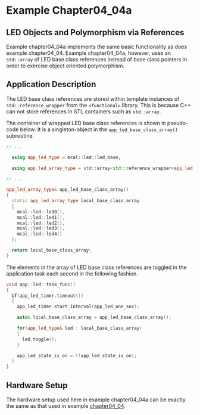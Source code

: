 # Example Chapter04_04a
## LED Objects and Polymorphism via References

Example chapter04_04a implements the same basic functionality
as does example chapter04_04. Example chapter04_04a, however,
uses an `std::array` of LED base class references instead
of base class pointers in order to exercise object oriented polymorphism.

## Application Description

The LED base class references are stored within template
instances of `std::reference_wrapper` from the `<functional>` library.
This is because C++ can not store references in STL containers such as
`std::array`.

The container of wrapped LED base class references is shown in pseudo-code
below. It is a singleton-object in the `app_led_base_class_array()`
subroutine.

```cpp
// ...

  using app_led_type = mcal::led::led_base;

  using app_led_array_type = std::array<std::reference_wrapper<app_led_type>, static_cast<std::size_t>(UINT8_C(5))>;

// ...

app_led_array_type& app_led_base_class_array()
{
  static app_led_array_type local_base_class_array
  {
    mcal::led::led0(),
    mcal::led::led1(),
    mcal::led::led2(),
    mcal::led::led3(),
    mcal::led::led4()
  };

  return local_base_class_array;
}
```

The elements in the array of LED base class references
are toggled in the application task each second in the following
fashion.

```cpp
void app::led::task_func()
{
  if(app_led_timer.timeout())
  {
    app_led_timer.start_interval(app_led_one_sec);

    auto& local_base_class_array = app_led_base_class_array();

    for(app_led_type& led : local_base_class_array)
    {
      led.toggle();
    }

    app_led_state_is_on = (!app_led_state_is_on);
  }
}
```

## Hardware Setup

The hardware setup used here in example chapter04_04a can be
exactly the same as that used in example
[chapter04_04](https://github.com/ckormanyos/real-time-cpp/tree/master/examples/chapter04_04).
